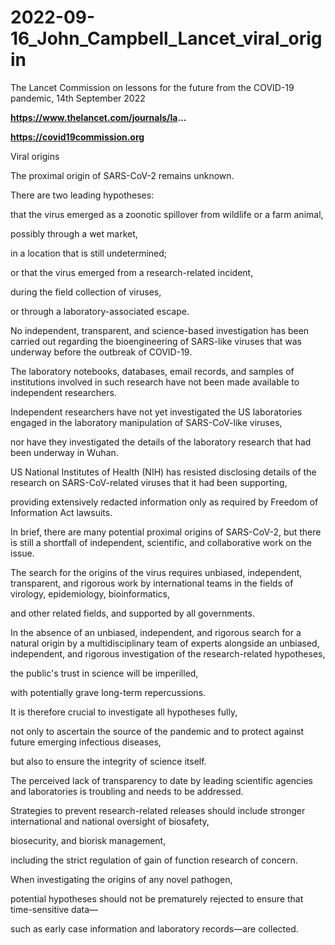 # 2022-09-16_John_Campbell_Lancet_viral_origin
The Lancet Commission on lessons for the future from the COVID-19 pandemic, 14th September 2022

**https://www.thelancet.com/journals/la...**

**https://covid19commission.org**

Viral origins

The proximal origin of SARS-CoV-2 remains unknown. 

There are two leading hypotheses: 

that the virus emerged as a zoonotic spillover from wildlife or a farm animal, 

possibly through a wet market, 

in a location that is still undetermined; 

or that the virus emerged from a research-related incident, 

during the field collection of viruses,

or through a laboratory-associated escape. 

No independent, transparent, and science-based investigation has been carried out regarding the bioengineering of SARS-like viruses that was underway before the outbreak of COVID-19. 

The laboratory notebooks, databases, email records, and samples of institutions involved in such research have not been made available to independent researchers. 

Independent researchers have not yet investigated the US laboratories engaged in the laboratory manipulation of SARS-CoV-like viruses, 

nor have they investigated the details of the laboratory research that had been underway in Wuhan.

US National Institutes of Health (NIH) has resisted disclosing details of the research on SARS-CoV-related viruses that it had been supporting,

providing extensively redacted information only as required by Freedom of Information Act lawsuits.

In brief, there are many potential proximal origins of SARS-CoV-2, but there is still a shortfall of independent, scientific, and collaborative work on the issue. 

The search for the origins of the virus requires unbiased, independent, transparent, and rigorous work by international teams in the fields of virology, epidemiology, bioinformatics, 

and other related fields, and supported by all governments.

In the absence of an unbiased, independent, and rigorous search for a natural origin by a multidisciplinary team of experts alongside an unbiased, independent, and rigorous investigation of the research-related hypotheses, 

the public's trust in science will be imperilled, 

with potentially grave long-term repercussions. 

It is therefore crucial to investigate all hypotheses fully, 

not only to ascertain the source of the pandemic and to protect against future emerging infectious diseases, 

but also to ensure the integrity of science itself. 

The perceived lack of transparency to date by leading scientific agencies and laboratories is troubling and needs to be addressed.

Strategies to prevent research-related releases should include stronger international and national oversight of biosafety, 

biosecurity, and biorisk management, 

including the strict regulation of gain of function research of concern.

When investigating the origins of any novel pathogen, 

potential hypotheses should not be prematurely rejected to ensure that time-sensitive data—

such as early case information and laboratory records—are collected.